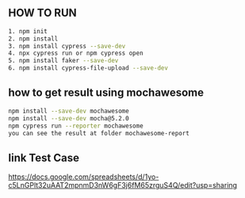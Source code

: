 ## HOW TO RUN
```bash 
1. npm init
2. npm install
3. npm install cypress --save-dev
4. npx cypress run or npm cypress open
5. npm install faker --save-dev
6. npm install cypress-file-upload --save-dev
```
## how to get result using mochawesome
```bash 
npm install --save-dev mochawesome
npm install --save-dev mocha@5.2.0
npm cypress run --reporter mochawesome
you can see the result at folder mochawesome-report
```

## link Test Case
https://docs.google.com/spreadsheets/d/1yo-c5LnGPlt32uAAT2mpnmD3nW6gF3j6fM65zrguS4Q/edit?usp=sharing
